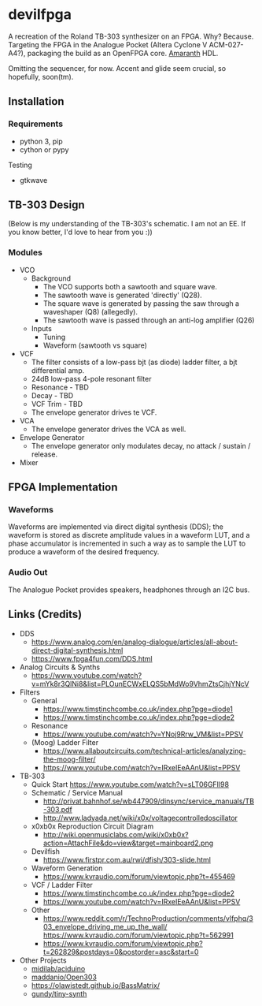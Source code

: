 # devilfpga

A recreation of the Roland TB-303 synthesizer on an FPGA. Why? Because.
Targeting the FPGA in the Analogue Pocket (Altera Cyclone V ACM-027-A4?), packaging the build as an OpenFPGA core. [Amaranth](https://amaranth-lang.org/docs/amaranth/latest/cover.html) HDL.

Omitting the sequencer, for now. Accent and glide seem crucial, so hopefully, soon(tm).

## Installation

### Requirements

- python 3, pip
- cython or pypy

Testing

- gtkwave

## TB-303 Design

(Below is my understanding of the TB-303's schematic. I am not an EE. If you know better, I'd love to hear from you :))

### Modules

- VCO
  - Background
    - The VCO supports both a sawtooth and square wave.
    - The sawtooth wave is generated 'directly' (Q28).
    - The square wave is generated by passing the saw through a waveshaper (Q8) (allegedly).
    - The sawtooth wave is passed through an anti-log amplifier (Q26)
  - Inputs
    - Tuning
    - Waveform (sawtooth vs square)
- VCF
  - The filter consists of a low-pass bjt (as diode) ladder filter, a bjt differential amp.
  - 24dB low-pass 4-pole resonant filter
  - Resonance - TBD
  - Decay - TBD
  - VCF Trim - TBD
  - The envelope generator drives te VCF.
- VCA
  - The envelope generator drives the VCA as well.
- Envelope Generator
  - The envelope generator only modulates decay, no attack / sustain / release.
- Mixer

## FPGA Implementation

### Waveforms

Waveforms are implemented via direct digital synthesis (DDS); the waveform is stored as discrete amplitude values in a waveform LUT, and a phase accumulator is incremented in such a way as to sample the LUT to produce a waveform of the desired frequency.

### Audio Out

The Analogue Pocket provides speakers, headphones through an I2C bus.

## Links (Credits)

- DDS
  - https://www.analog.com/en/analog-dialogue/articles/all-about-direct-digital-synthesis.html
  - https://www.fpga4fun.com/DDS.html
- Analog Circuits & Synths
  - https://www.youtube.com/watch?v=mYk8r3QlNi8&list=PLOunECWxELQS5bMdWo9VhmZtsCjhjYNcV
- Filters
  - General
    - https://www.timstinchcombe.co.uk/index.php?pge=diode1
    - https://www.timstinchcombe.co.uk/index.php?pge=diode2
  - Resonance
    - https://www.youtube.com/watch?v=YNoj9Rrw_VM&list=PPSV
  - (Moog) Ladder Filter
    - https://www.allaboutcircuits.com/technical-articles/analyzing-the-moog-filter/
    - https://www.youtube.com/watch?v=IRxeIEeAAnU&list=PPSV
- TB-303
  - Quick Start
    https://www.youtube.com/watch?v=sLT06GFIl98
  - Schematic / Service Manual
    - http://privat.bahnhof.se/wb447909/dinsync/service_manuals/TB-303.pdf
    - http://www.ladyada.net/wiki/x0x/voltagecontrolledoscillator
  - x0xb0x Reproduction Circuit Diagram
    - http://wiki.openmusiclabs.com/wiki/x0xb0x?action=AttachFile&do=view&target=mainboard2.png
  - Devilfish
    - https://www.firstpr.com.au/rwi/dfish/303-slide.html
  - Waveform Generation
    - https://www.kvraudio.com/forum/viewtopic.php?t=455469
  - VCF / Ladder Filter
    - https://www.timstinchcombe.co.uk/index.php?pge=diode2
    - https://www.youtube.com/watch?v=IRxeIEeAAnU&list=PPSV
  - Other
    - https://www.reddit.com/r/TechnoProduction/comments/vlfphq/303_envelope_driving_me_up_the_wall/
      https://www.kvraudio.com/forum/viewtopic.php?t=562991
    - https://www.kvraudio.com/forum/viewtopic.php?t=262829&postdays=0&postorder=asc&start=0
- Other Projects
  - [midilab/aciduino](https://github.com/midilab/aciduino/tree/master/v1/hardware)
  - [maddanio/Open303](https://github.com/maddanio/open303/tree/master/Source/DSPCode)
  - https://olawistedt.github.io/BassMatrix/
  - [gundy/tiny-synth](https://github.com/gundy/tiny-synth)
